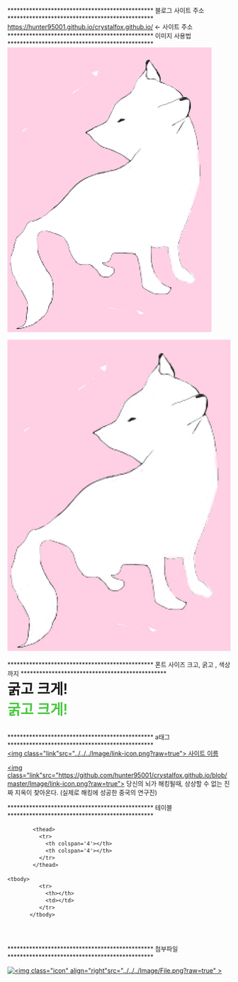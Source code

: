 *********************************************** 블로그 사이트 주소 ***********************************************<br>
<a href="https://hunter95001.github.io/crystalfox.github.io/">https://hunter95001.github.io/crystalfox.github.io/</a> <- 사이트 주소<br>
 *********************************************** 이미지 사용법 ***********************************************<br>
<img src="Image/Profile.png?raw=true"> 

<img src="Image/Profile.png?raw=true" width="1400"><br>
<br>
*********************************************** 폰트 사이즈 크고, 굵고 , 색상까지 ***********************************************	<br>
<font style="font-weight:600; font-size:32px;">굵고 크게!</font><br>
<font style="font-weight:600; font-size:32px;color:#47C83E;">굵고 크게!</font><br>
<br>

 *********************************************** a태그 ***********************************************<br>
  <a class=" posts" href="
  https://
  " target="_blank">
           <img class="link"src="../../../Image/link-icon.png?raw=true">
          사이트 이름
	   </a>
 <br>
 
  <a class="posts" href="
   https://www.youtube.com/watch?v=hVStqBhvXyY&list=LL&index=137
    " target="_blank">
           <img class="link"src="https://github.com/hunter95001/crystalfox.github.io/blob/master/Image/link-icon.png?raw=true">
           당신의 뇌가 해킹될때, 상상할 수 없는 진짜 지옥이 찾아온다. (실제로 해킹에 성공한 중국의 연구진)
           </a>  

*********************************************** 테이블 ***********************************************<br>	
<table>

            <thead>
              <tr>
                <th colspan='4'></th>
                <th colspan='4'></th>
              </tr>
            </thead>

	<tbody>
              <tr>
                <th></th>
                <td></td> 
              </tr> 
           </tbody> 

 </table><br />
 
 *********************************************** 첨부파일 ***********************************************<br>
  <link rel="stylesheet" type="text/css" href="../../../CSS/Attach.css">
  <a href="
  주소
  "target="_blank"><div  class ="attachment"><img  class="icon" align="left"  src="../../../Image/Folder.png?raw=true" > 
		<font class="attach-text">
	
</font><img class="icon" align="right"src="../../../Image/File.png?raw=true" ></div></a>      
	    

